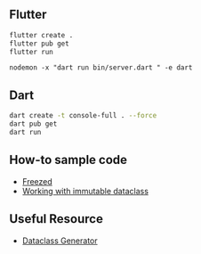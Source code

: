 ## Flutter
```sh
flutter create .
flutter pub get
flutter run
```
```
nodemon -x "dart run bin/server.dart " -e dart
```
## Dart
```sh
dart create -t console-full . --force
dart pub get
dart run
```

## How-to sample code
- [Freezed](https://github.com/jack06215/MyFlutter/blob/main/freezed_sample/README.md)
- [Working with immutable dataclass](https://github.com/jack06215/MyFlutter/blob/main/immutable_datastructure/README.md)

## Useful Resource
- [Dataclass Generator](https://app.quicktype.io/)
